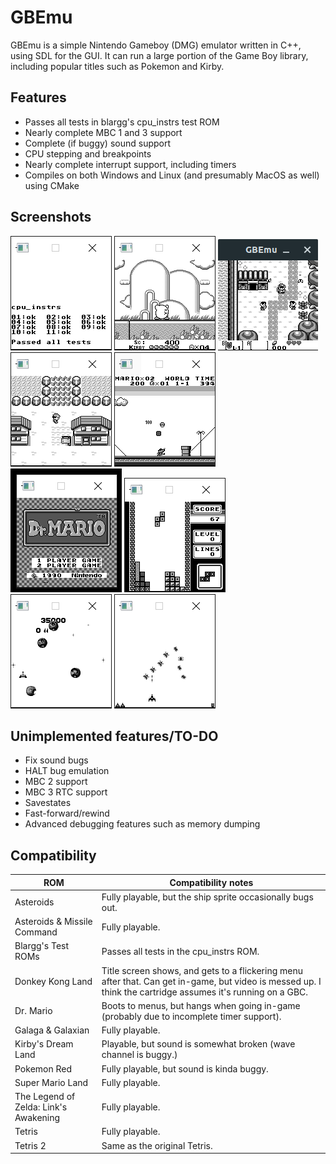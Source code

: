 # GBEmu

GBEmu is a simple Nintendo Gameboy (DMG) emulator written in C++, using SDL for the GUI. It can run a large portion of the Game Boy library, including popular titles such as Pokemon and Kirby.

## Features
 - Passes all tests in blargg's cpu_instrs test ROM
 - Nearly complete MBC 1 and 3 support
 - Complete (if buggy) sound support
 - CPU stepping and breakpoints
 - Nearly complete interrupt support, including timers
 - Compiles on both Windows and Linux (and presumably MacOS as well) using CMake

## Screenshots

![Blargg's test ROM](screenshots/blarggs.png)
![Kirby](screenshots/kirby.png)
![Zelda](screenshots/zelda.png)
![Pokemon](screenshots/pkmn.png)
![Super Mario Land](screenshots/sml.png)
![Dr. Mario](screenshots/drMario.png)
![Tetris](screenshots/tetris.png)
![Asteroids](screenshots/asteroids.png)
![Galaga](screenshots/galaga.png)

## Unimplemented features/TO-DO
  - Fix sound bugs
  - HALT bug emulation
  - MBC 2 support
  - MBC 3 RTC support
  - Savestates
  - Fast-forward/rewind
  - Advanced debugging features such as memory dumping 


## Compatibility
| ROM                         | Compatibility notes                                                                                                                                                                                   |
|-----------------------------|-------------------------------------------------------------------------------------------------------------------------------------------------------------------------------------------------------|
| Asteroids                   | Fully playable, but the ship sprite occasionally bugs out.                                                                                                                     |
| Asteroids & Missile Command | Fully playable. 
| Blargg's Test ROMs          | Passes all tests in the cpu_instrs ROM.
| Donkey Kong Land            | Title screen shows, and gets to a flickering menu after that. Can get in-game, but video is messed up. I think the cartridge assumes it's running on a GBC.                                                                                                             |
| Dr. Mario                   | Boots to menus, but hangs when going in-game (probably due to incomplete timer support).                                                                                                              |
| Galaga & Galaxian           | Fully playable.                                                                                                                                                                                     |
| Kirby's Dream Land          | Playable, but sound is somewhat broken (wave channel is buggy.)			 |
| Pokemon Red				  | Fully playable, but sound is kinda buggy. |
| Super Mario Land            | Fully playable.			 |
| The Legend of Zelda: Link's Awakening| Fully playable. |
| Tetris                      | Fully playable.                                                                                                                                    |
| Tetris 2                    | Same as the original Tetris.                                                                                                                                                                            |
 

